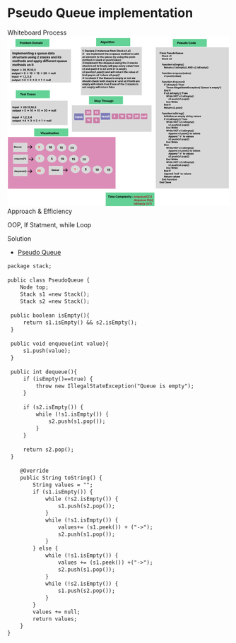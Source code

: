  # Pseudo Queue implementation

Whiteboard Process
![img_6.png](img_6.png)
Approach & Efficiency

OOP, If Statment, while Loop

Solution

- [Pseudo Queue](/LinkedList/app/src/main/java/stack/App.java)


````
package stack;

public class PseudoQueue {
    Node top;
    Stack s1 =new Stack();
    Stack s2 =new Stack();

 public boolean isEmpty(){
     return s1.isEmpty() && s2.isEmpty();
 }

 public void enqueue(int value){
     s1.push(value);
 }

 public int dequeue(){
     if (isEmpty()==true) {
         throw new IllegalStateException("Queue is empty");
     }

     if (s2.isEmpty()) {
         while (!s1.isEmpty()) {
             s2.push(s1.pop());
         }
     }

     return s2.pop();
 }

    @Override
    public String toString() {
        String values = "";
        if (s1.isEmpty()) {
            while (!s2.isEmpty()) {
                s1.push(s2.pop());
            }
            while (!s1.isEmpty()) {
                values+= (s1.peek()) + ("->");
                s2.push(s1.pop());
            }
        } else {
            while (!s1.isEmpty()) {
                values += (s1.peek()) +("->");
                s2.push(s1.pop());
            }
            while (!s2.isEmpty()) {
                s1.push(s2.pop());
            }
        }
        values += null;
        return values;
    }
}

````